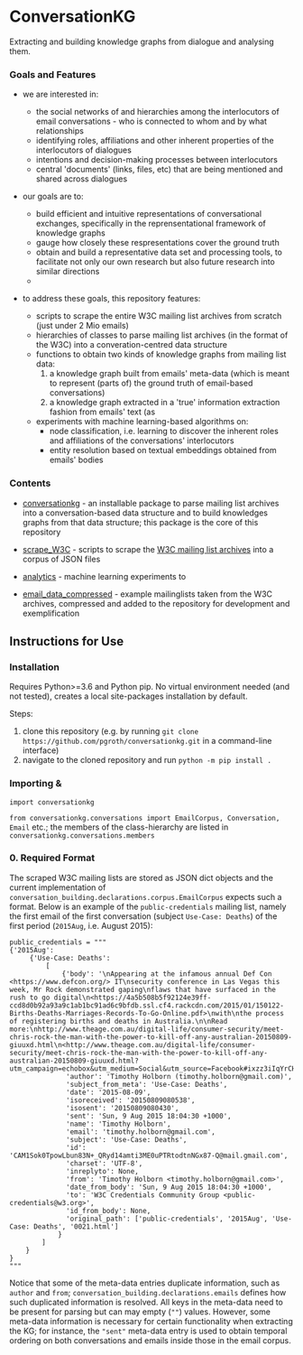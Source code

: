 # ConversationKG

Extracting and building knowledge graphs from dialogue and analysing them.

### Goals and Features

- we are interested in:
  - the social networks of and hierarchies among the interlocutors of email conversations - who is connected to whom and by what relationships
  - identifying roles, affiliations and other inherent properties of the interlocutors of dialogues
  - intentions and decision-making processes between interlocutors
  - central 'documents' (links, files, etc) that are being mentioned and shared across dialogues
  
- our goals are to:
  - build efficient and intuitive representations of conversational exchanges, specifically in the reprensentational framework of knowledge graphs
  - gauge how closely these respresentations cover the ground truth
  - obtain and build a representative data set and processing tools, to facilitate not only our own research but also future research into similar directions
  - 

- to address these goals, this repository features:
  - scripts to scrape the entire W3C mailing list archives from scratch (just under 2 Mio emails)
  - hierarchies of classes to parse mailing list archives (in the format of the W3C) into a converation-centred data structure
  - functions to obtain two kinds of knowledge graphs from mailing list data:
    1. a knowledge graph built from emails' meta-data (which is meant to represent (parts of) the ground truth of email-based conversations)
    2. a knowledge graph extracted in a 'true' information extraction fashion from emails' text (as 
  - experiments with machine learning-based algorithms on:
    - node classification, i.e. learning to discover the inherent roles and affiliations of the conversations' interlocutors 
    - entity resolution based on textual embeddings obtained from emails' bodies


### Contents

 - [conversationkg](https://github.com/pgroth/conversationkg/blob/master/conversationkg) - an installable package to parse mailing list archives
   into a conversation-based data structure and to build knowledges graphs from that data structure; this package is the core of this repository
   
 - [scrape_W3C](https://github.com/pgroth/conversationkg/blob/master/scrape_w3c) - scripts to scrape the 
   [W3C mailing list archives](https://lists.w3.org/Archives/Public/) into a corpus of JSON files
   
 - [analytics](https://github.com/pgroth/conversationkg/blob/master/analytics) - machine learning experiments to 
   
 - [email_data_compressed](https://github.com/pgroth/conversationkg/blob/master/email_data_compressed) - example mailinglists taken from the W3C archives, compressed and added to the repository for development and exemplification
 
 
 
## Instructions for Use

### Installation

Requires Python>=3.6 and Python pip. No virtual environment needed (and not tested), creates a local site-packages installation by default.

Steps:
 1. clone this repository (e.g. by running `git clone https://github.com/pgroth/conversationkg.git` in a command-line interface)
 2. navigate to the cloned repository and run `python -m pip install .` 

### Importing & 

`import conversationkg`

`from conversationkg.conversations import EmailCorpus, Conversation, Email` etc.; the members of the class-hierarchy are listed in `conversationkg.conversations.members`



### 0. Required Format

The scraped W3C mailing lists are stored as JSON dict objects and the current implementation of `conversation_building.declarations.corpus.EmailCorpus` expects such a format. Below is an example of the `public-credentials` mailing list, namely the first email of the first conversation (subject `Use-Case: Deaths`) of the first period (`2015Aug`, i.e. August 2015):

```
public_credentials = """
{'2015Aug': 
     {'Use-Case: Deaths': 
         [  
             {'body': '\nAppearing at the infamous annual Def Con <https://www.defcon.org/> IT\nsecurity conference in Las Vegas this week, Mr Rock demonstrated gaping\nflaws that have surfaced in the rush to go digital\n<https://4a5b508b5f92124e39ff-ccd8d0b92a93a9c1ab1bc91ad6c9bfdb.ssl.cf4.rackcdn.com/2015/01/150122-Births-Deaths-Marriages-Records-To-Go-Online.pdf>\nwith\nthe process of registering births and deaths in Australia.\n\nRead more:\nhttp://www.theage.com.au/digital-life/consumer-security/meet-chris-rock-the-man-with-the-power-to-kill-off-any-australian-20150809-giuuxd.html\n<http://www.theage.com.au/digital-life/consumer-security/meet-chris-rock-the-man-with-the-power-to-kill-off-any-australian-20150809-giuuxd.html?utm_campaign=echobox&utm_medium=Social&utm_source=Facebook#ixzz3iIqYrCHc>\n',
              'author': 'Timothy Holborn (timothy.holborn@gmail.com)',
              'subject_from_meta': 'Use-Case: Deaths',
              'date': '2015-08-09',
              'isoreceived': '20150809080538',
              'isosent': '20150809080430',
              'sent': 'Sun, 9 Aug 2015 18:04:30 +1000',
              'name': 'Timothy Holborn',
              'email': 'timothy.holborn@gmail.com',
              'subject': 'Use-Case: Deaths',
              'id': 'CAM1Sok0TpowLbun83N+_QRyd14amti3ME0uPTRtodtnNGx87-Q@mail.gmail.com',
              'charset': 'UTF-8',
              'inreplyto': None,
              'from': 'Timothy Holborn <timothy.holborn@gmail.com>',
              'date_from_body': 'Sun, 9 Aug 2015 18:04:30 +1000',
              'to': 'W3C Credentials Community Group <public-credentials@w3.org>',
              'id_from_body': None,
              'original_path': ['public-credentials', '2015Aug', 'Use-Case: Deaths', '0021.html']
            }
        ]
    }
}
"""            
```
Notice that some of the meta-data entries duplicate information, such as `author` and `from`; `conversation_building.declarations.emails` defines how such duplicated information is resolved. All keys in the meta-data need to be present for parsing but can may empty (`""`) values. However, some meta-data information is necessary for certain functionality when extracting the KG; for instance, the `"sent"` meta-data entry is used to obtain temporal ordering on both conversations and emails inside those in the email corpus.


 
